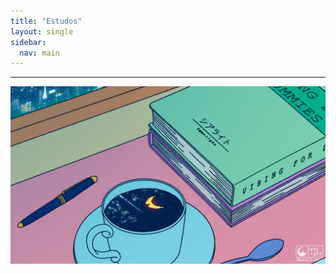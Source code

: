 ```yaml
---
title: "Estudos"
layout: single
sidebar:
  nav: main
---
```


---

![gif-cafe.gif](assets/gif-cafe.gif)